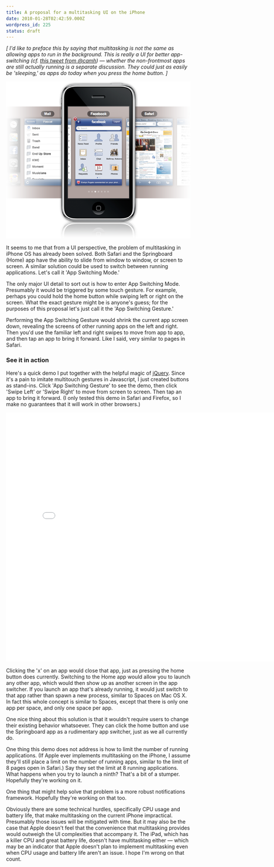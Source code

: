 ```yaml
---
title: A proposal for a multitasking UI on the iPhone
date: 2010-01-28T02:42:59.000Z
wordpress_id: 225
status: draft
---
```


_\[ I'd like to preface this by saying that multitasking is not the same as allowing apps to run in the background. This is really a UI for better app-switching (cf. [this tweet from @camh](https://twitter.com/camh/statuses/8874382135)) — whether the non-frontmost apps are still actually running is a separate discussion. They could just as easily be 'sleeping,' as apps do today when you press the home button. \]_

<div class="polaroid" style="--deg: 0deg">

![A preview of the multitasking idea](./preview.png)

</div>

It seems to me that from a UI perspective, the problem of multitasking in iPhone OS has already been solved. Both Safari and the Springboard (Home) app have the ability to slide from window to window, or screen to screen. A similar solution could be used to switch between running applications. Let's call it 'App Switching Mode.'

The only major UI detail to sort out is how to enter App Switching Mode. Presumably it would be triggered by some touch gesture. For example, perhaps you could hold the home button while swiping left or right on the screen. What the exact gesture might be is anyone's guess; for the purposes of this proposal let's just call it the 'App Switching Gesture.'

Performing the App Switching Gesture would shrink the current app screen down, revealing the screens of other running apps on the left and right. Then you'd use the familiar left and right swipes to move from app to app, and then tap an app to bring it forward. Like I said, very similar to pages in Safari.

### See it in action

Here's a quick demo I put together with the helpful magic of [jQuery](http://www.jquery.com). Since it's a pain to imitate multitouch gestures in Javascript, I just created buttons as stand-ins. Click 'App Switching Gesture' to see the demo, then click 'Swipe Left' or 'Swipe Right' to move from screen to screen. Then tap an app to bring it forward. (I only tested this demo in Safari and Firefox, so I make no guarantees that it will work in other browsers.)

<iframe src="/misc/iphone-switcher/index.html" width="800" height="680" border="0" frameborder="no"></iframe>

Clicking the 'x' on an app would close that app, just as pressing the home button does currently. Switching to the Home app would allow you to launch any other app, which would then show up as another screen in the app switcher. If you launch an app that's already running, it would just switch to that app rather than spawn a new process, similar to Spaces on Mac OS X. In fact this whole concept is similar to Spaces, except that there is only one app per space, and only one space per app.

One nice thing about this solution is that it wouldn't require users to change their existing behavior whatsoever. They can click the home button and use the Springboard app as a rudimentary app switcher, just as we all currently do.

One thing this demo does not address is how to limit the number of running applications. (If Apple ever implements multitasking on the iPhone, I assume they'll still place a limit on the number of running apps, similar to the limit of 8 pages open in Safari.) Say they set the limit at 8 running applications. What happens when you try to launch a ninth? That's a bit of a stumper. Hopefully they're working on it.

One thing that might help solve that problem is a more robust notifications framework. Hopefully they're working on that too.

Obviously there are some technical hurdles, specifically CPU usage and battery life, that make multitasking on the current iPhone impractical. Presumably those issues will be mitigated with time. But it may also be the case that Apple doesn't feel that the convenience that multitasking provides would outweigh the UI complexities that accompany it. The iPad, which has a killer CPU and great battery life, doesn't have multitasking either — which may be an indicator that Apple doesn't plan to implement multitasking even when CPU usage and battery life aren't an issue. I hope I'm wrong on that count.
